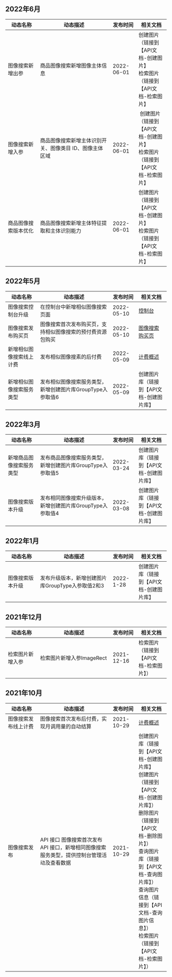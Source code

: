 <style> table th:nth-of-type(1) {width:20%; } table th:nth-of-type(2){ width:45%; } table th:nth-of-type(3){ width:16%; } table th:nth-of-type(4){ width:19%; } </style>

## 2022年6月
| 动态名称                 | 动态描述                                                   | 发布时间  | 相关文档                                                     |
| ------------------------ | ---------------------------------------------------------- | --------- | ------------------------------------------------------------ |
|图像搜索新增出参	|商品图像搜索新增图像主体信息|	2022-06-01	| 创建图片（链接到【API文档-创建图片】<br>检索图片（链接到【API文档-检索图片】|
|图像搜索新增入参|	商品图像搜索新增主体识别开关、图像类目 ID、图像主体区域|	2022-06-01|	 创建图片（链接到【API文档-创建图片】<br>检索图片（链接到【API文档-检索图片】|
|商品图像搜索版本优化	|商品图像搜索新增主体特征提取和主体识别能力	|2022-06-01	 |创建图片（链接到【API文档-创建图片】<br>检索图片（链接到【API文档-检索图片】|


## 2022年5月
| 动态名称                 | 动态描述                                                   | 发布时间  | 相关文档                                                     |
| ------------------------ | ---------------------------------------------------------- | --------- | ------------------------------------------------------------ |
| 图像搜索控制台升级       | 在控制台中新增相似图像搜索页面                             | 2022-05-10 | [控制台](https://console.cloud.tencent.com/tiia/searchimage) |
| 图像搜索发布购买页       | 图像搜索首次发布购买页，支持相似图像搜索的预付费资源包购买 | 2022-05-10 | [图像搜索购买页](https://buy.cloud.tencent.com/tiia_search)  |
| 新增相似图像搜索线上计费 | 发布相似图像搜素的后付费                                   | 2022-05-09  | [计费概述](https://cloud.tencent.com/document/product/1589/74549) |
| 新增相似图像搜索服务类型 | 发布相似图像搜索服务类型，新增创建图片库GroupType入参取值6 | 2022-05-09  | 创建图片库（链接到【API文档-创建图片库】                     |

## 2022年3月

| 动态名称                 | 动态描述                                                   | 发布时间  | 相关文档                                 |
| ------------------------ | ---------------------------------------------------------- | --------- | ---------------------------------------- |
| 新增商品图像搜索服务类型 | 发布商品图像搜索服务类型，新增创建图片库GroupType入参取值5 | 2022-03-24 | 创建图片库（链接到【API文档-创建图片库】 |
| 图像搜索版本升级         | 发布相同图像搜索升级版本，新增创建图片库GroupType入参取值4 | 2022-03-08  | 创建图片库（链接到【API文档-创建图片库】 |

## 2022年1月

| 动态名称         | 动态描述                                          | 发布时间  | 相关文档                                 |
| ---------------- | ------------------------------------------------- | --------- | ---------------------------------------- |
| 图像搜索版本升级 | 发布升级版本，新增创建图片库GroupType入参取值2和3 | 2022-1-28 | 创建图片库（链接到【API文档-创建图片库】 |

## 2021年12月

| 动态名称         | 动态描述                  | 发布时间   | 相关文档                               |
| ---------------- | ------------------------- | ---------- | -------------------------------------- |
| 检索图片新增入参 | 检索图片新增入参ImageRect | 2021-12-16 | 检索图片（链接到【API文档-检索图片】） |

## 2021年10月

| 动态名称             | 动态描述                                                     | 发布时间   | 相关文档                                                     |
| -------------------- | ------------------------------------------------------------ | ---------- | ------------------------------------------------------------ |
| 图像搜索发布线上计费 | 图像搜索首次发布后付费，实现月调用量的自动结算               | 2021-10-29 | [计费概述](https://cloud.tencent.com/document/product/1589/74549) |
| 图像搜索发布         | API 接口	图像搜索首次发布 API 接口，新增相同图像搜索服务类型，提供控制台管理活动及查看数据 | 2021-10-29 | 创建图片库（链接到【API文档-创建图片库】</br>创建图片（链接到【API文档-创建图片库】）</br>删除图片（链接到【API文档-删除图片】）</br>查询图片库（链接到【API文档-查询图片库】）</br>查询图片信息（链接到【API文档-查询图片信息】）</br>检索图片（链接到【API文档-检索图片】） |
